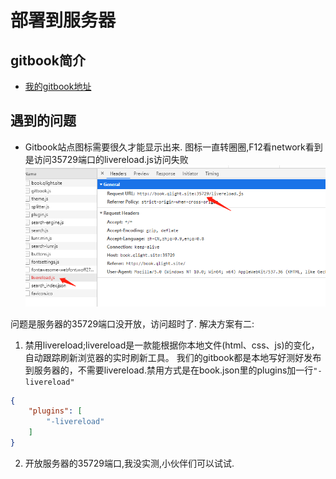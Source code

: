 # 部署到服务器

## gitbook简介
- [我的gitbook地址](http://book.qlight.site/)



## 遇到的问题
- Gitbook站点图标需要很久才能显示出来.
图标一直转圈圈,F12看network看到是访问35729端口的livereload.js访问失败
![...](../assets/gitbookBuild/liverload_failure.png)

问题是服务器的35729端口没开放，访问超时了.
解决方案有二:
1. 禁用livereload;livereload是一款能根据你本地文件(html、css、js)的变化，自动跟踪刷新浏览器的实时刷新工具。
我们的gitbook都是本地写好测好发布到服务器的，不需要livereload.禁用方式是在book.json里的plugins加一行```"-livereload"```
```json
{
    "plugins": [
        "-livereload"
    ]
}
```
2. 开放服务器的35729端口,我没实测,小伙伴们可以试试.
